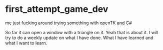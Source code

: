 # first_attempt_game_dev
me just fucking around trying something with openTK and C#

So far it can open a window with a triangle on it. Yeah that is about it. I will try to do a weekly update on what I have done. What I have learned and what I want to learn. 
